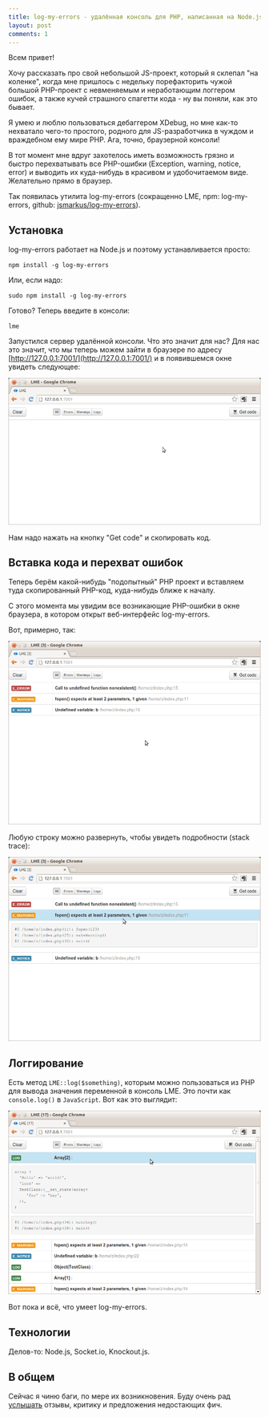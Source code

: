 ```yaml
---
title: log-my-errors - удалённая консоль для PHP, написанная на Node.js
layout: post
comments: 1
---
```


Всем привет!

Хочу рассказать про свой небольшой JS-проект, который я склепал "на коленке", когда мне пришлось с недельку порефакторить чужой большой PHP-проект с невменяемым и неработающим логгером ошибок, а также кучей страшного спагетти кода - ну вы поняли, как это бывает.

Я умею и люблю пользоваться дебаггером XDebug, но мне как-то нехватало чего-то простого, родного для JS-разработчика в чуждом и враждебном ему мире PHP. Ага, точно, браузерной консоли!

В тот момент мне вдруг захотелось иметь возможность грязно и быстро перехватывать все PHP-ошибки (Exception, warning, notice, error) и выводить их куда-нибудь в красивом и удобочитаемом виде. Желательно прямо в браузер.

Так появилась утилита log-my-errors (сокращенно LME, npm: log-my-errors, github: [jsmarkus/log-my-errors](https://github.com/jsmarkus/log-my-errors)).

## Установка

log-my-errors работает на Node.js и поэтому устанавливается просто:

    npm install -g log-my-errors

Или, если надо:

    sudo npm install -g log-my-errors

Готово? Теперь введите в консоли:

    lme

Запустился сервер удалённой консоли. Что это значит для нас? Для нас это значит, что мы теперь можем зайти в браузере по адресу [http://127.0.0.1:7001/](http://127.0.0.1:7001/) и в появившемся окне увидеть следующее:

![](/i/posts-lme-first-run.png)

Нам надо нажать на кнопку "Get code" и скопировать код.

## Вставка кода и перехват ошибок

Теперь берём какой-нибудь "подопытный" PHP проект и вставляем туда скопированный PHP-код, куда-нибудь ближе к началу. 

С этого момента мы увидим все возникающие PHP-ошибки в окне браузера, в котором открыт веб-интерфейс log-my-errors.

Вот, примерно, так:

![](/i/posts-lme-working.png)

Любую строку можно развернуть, чтобы увидеть подробности (stack trace):

![](/i/posts-lme-stack-trace.png)

## Логгирование

Есть метод `LME::log($something)`, которым можно пользоваться из PHP для вывода значения переменной в консоль LME. Это почти как `console.log()` в `JavaScript`. Вот как это выглядит:

![](/i/posts-lme-logging.png)

Вот пока и всё, что умеет log-my-errors.

## Технологии

Делов-то: Node.js, Socket.io, Knockout.js.

## В общем

Сейчас я чиню баги, по мере их возникновения. Буду очень рад [услышать](https://github.com/jsmarkus/log-my-errors/issues) отзывы, критику и предложения недостающих фич.